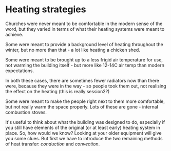 # Heating strategies
Churches were never meant to be comfortable in the modern sense of the word, but they varied in terms of what their heating systems were meant to achieve.  

Some were meant to provide a background level of heating throughout the winter, but no more than that - a lot like heating a chicken shed.  

Some were meant to be brought up to a less frigid air temperature for use, not warming the building itself - but more like 12-14C air temp than modern expectations.  

In both these cases, there are sometimes fewer radiators now than there were, because they were in the way - so people took them out, not realising the effect on the heating (this is really session2?)

Some were meant to make the people right next to them more comfortable, but not really warm the space properly.  Lots of these are gone - internal combustion stoves.

It's useful to think about what the building was designed to do, especially if you still have elements of the original (or at least early) heating system in place.  So, how would we know?  Looking at your older equipment will give you some clues.  But first we have to introduce the two remaining methods of heat transfer: *conduction* and *convection*.







